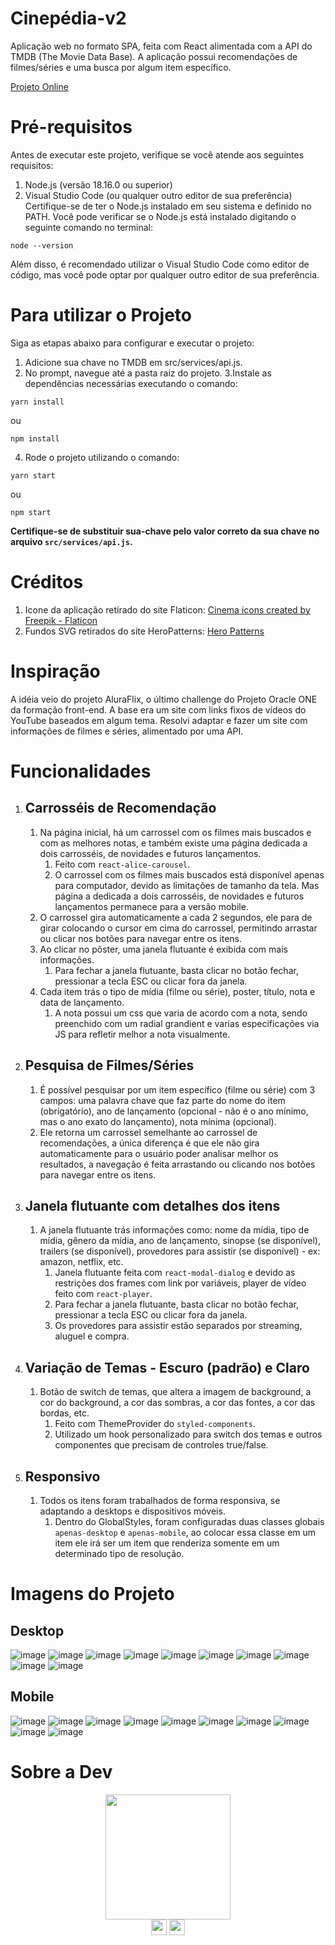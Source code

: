 # Cinepédia-v2
Aplicação web no formato SPA, feita com React alimentada com a API do TMDB (The Movie Data Base). A aplicação possui recomendações de filmes/séries e uma busca por algum item específico.

[Projeto Online](https://cinepedia-v2.vercel.app)

# Pré-requisitos
Antes de executar este projeto, verifique se você atende aos seguintes requisitos:
1. Node.js (versão 18.16.0 ou superior)
2. Visual Studio Code (ou qualquer outro editor de sua preferência)
Certifique-se de ter o Node.js instalado em seu sistema e definido no PATH. Você pode verificar se o Node.js está instalado digitando o seguinte comando no terminal:
```
node --version
```
Além disso, é recomendado utilizar o Visual Studio Code como editor de código, mas você pode optar por qualquer outro editor de sua preferência.
# Para utilizar o Projeto
Siga as etapas abaixo para configurar e executar o projeto:
1. Adicione sua chave no TMDB em src/services/api.js.
2. No prompt, navegue até a pasta raiz do projeto.
3.Instale as dependências necessárias executando o comando:
```
yarn install
```
ou
```
npm install
```
4. Rode o projeto utilizando o comando:
```
yarn start
```
ou
```
npm start
```
**Certifique-se de substituir sua-chave pelo valor correto da sua chave no arquivo `src/services/api.js`.**

# Créditos
1. Icone da aplicação retirado do site Flaticon: <a href="https://www.flaticon.com/free-icons/cinema" title="cinema icons">Cinema icons created by Freepik - Flaticon</a>
2. Fundos SVG retirados do site HeroPatterns: [Hero Patterns](https://heropatterns.com)

# Inspiração
A idéia veio do projeto AluraFlix, o último challenge do Projeto Oracle ONE da formação front-end.
A base era um site com links fixos de vídeos do YouTube baseados em algum tema.
Resolvi adaptar e fazer um site com informações de filmes e séries, alimentado por uma API.

# Funcionalidades

1. ## Carrosséis de Recomendação
    1. Na página inicial, há um carrossel com os filmes mais buscados e com as melhores notas, e também existe uma página dedicada a dois carrosséis, de novidades e futuros lançamentos.
        1. Feito com `react-alice-carousel`.
        2. O carrossel com os filmes mais buscados está disponível apenas para computador, devido as limitações de tamanho da tela. Mas página a dedicada a dois carrosséis, de novidades e futuros lançamentos permanece para a versão mobile.
    3. O carrossel gira automaticamente a cada 2 segundos, ele para de girar colocando o cursor em cima do carrossel, permitindo arrastar ou clicar nos botões para navegar entre os itens.
    4. Ao clicar no pôster, uma janela flutuante é exibida com mais informações.
        1. Para fechar a janela flutuante, basta clicar no botão fechar, pressionar a tecla ESC ou clicar fora da janela.
    5. Cada item trás o tipo de mídia (filme ou série), poster, título, nota e data de lançamento.
        1. A nota possui um css que varia de acordo com a nota, sendo preenchido com um radial grandient e varias especificações via JS para refletir melhor a nota visualmente.
2. ## Pesquisa de Filmes/Séries
     1. É possível pesquisar por um item específico (filme ou série) com 3 campos: uma palavra chave que faz parte do nome do item (obrigatório), ano de lançamento (opcional - não é o ano mínimo, mas o ano exato do lançamento), nota mínima (opcional).
     2. Ele retorna um carrossel semelhante ao carrossel de recomendações, a única diferença é que ele não gira automaticamente para o usuário poder analisar melhor os resultados, a navegação é feita arrastando ou clicando nos botões para navegar entre os itens.
3. ## Janela flutuante com detalhes dos itens
     1. A janela flutuante trás informações como: nome da mídia, tipo de mídia, gênero da mídia, ano de lançamento, sinopse (se disponível), trailers (se disponível), provedores para assistir (se disponível) - ex: amazon, netflix, etc.
         1. Janela flutuante feita com `react-modal-dialog` e devido as restrições dos frames com link por variáveis, player de vídeo feito com `react-player`.
         2. Para fechar a janela flutuante, basta clicar no botão fechar, pressionar a tecla ESC ou clicar fora da janela.
         3. Os provedores para assistir estão separados por streaming, aluguel e compra.
4. ## Variação de Temas - Escuro (padrão) e Claro
     1. Botão de switch de temas, que altera a imagem de background, a cor do background, a cor das sombras, a cor das fontes, a cor das bordas, etc.
         1. Feito com ThemeProvider do `styled-components`.
         2. Utilizado um hook personalizado para switch dos temas e outros componentes que precisam de controles true/false.
5. ## Responsivo
     1. Todos os itens foram trabalhados de forma responsiva, se adaptando a desktops e dispositivos móveis.
         1. Dentro do GlobalStyles, foram configuradas duas classes globais `apenas-desktop` e `apenas-mobile`, ao colocar essa classe em um item ele irá ser um item que renderiza somente em um determinado tipo de resolução.

# Imagens do Projeto

## Desktop
![image](https://github.com/leticiapalaro/cinepedia-react-tmdb/assets/109923860/8f6bc0e9-fa10-46c3-a502-8d9b1c449e16)
![image](https://github.com/leticiapalaro/cinepedia-react-tmdb/assets/109923860/5ee0a5a0-59c1-45e1-b994-6d047d53ce0a)
![image](https://github.com/leticiapalaro/cinepedia-react-tmdb/assets/109923860/c282854a-d1f5-447f-8306-81ea81de5dcb)
![image](https://github.com/leticiapalaro/cinepedia-react-tmdb/assets/109923860/7f340fad-7802-4a57-b940-f8a89e8bf5ea)
![image](https://github.com/leticiapalaro/cinepedia-react-tmdb/assets/109923860/454529c8-14c1-418b-b4ed-0575510a90ae)
![image](https://github.com/leticiapalaro/cinepedia-react-tmdb/assets/109923860/e7e60db8-d74c-4a8b-b7d4-4c1a7f45da73)
![image](https://github.com/leticiapalaro/cinepedia-react-tmdb/assets/109923860/9c8fd6a9-4809-4b62-97c1-ca06a36c9338)
![image](https://github.com/leticiapalaro/cinepedia-react-tmdb/assets/109923860/7531ea54-84b7-4f14-9aaf-70c836013736)
![image](https://github.com/leticiapalaro/cinepedia-react-tmdb/assets/109923860/7f9735e7-521e-4c59-b90d-f68a15a55e7f)
![image](https://github.com/leticiapalaro/cinepedia-react-tmdb/assets/109923860/dda9e7a3-7bbc-40d3-be3c-65033769e633)

## Mobile
![image](https://github.com/leticiapalaro/cinepedia-react-tmdb/assets/109923860/25f167d4-92c8-4a6f-b1fa-5009e33c6c70)
![image](https://github.com/leticiapalaro/cinepedia-react-tmdb/assets/109923860/2c4b85bc-c2c5-43d1-bede-c0d5f59e3080)
![image](https://github.com/leticiapalaro/cinepedia-react-tmdb/assets/109923860/3fa826cc-bf24-481a-a82d-9089296bd190)
![image](https://github.com/leticiapalaro/cinepedia-react-tmdb/assets/109923860/7cc6e3a8-b7f3-4407-bc12-abc2b041bdb5)
![image](https://github.com/leticiapalaro/cinepedia-react-tmdb/assets/109923860/91fe2018-11f3-4e82-ba60-424ae47fd9da)
![image](https://github.com/leticiapalaro/cinepedia-react-tmdb/assets/109923860/fcb16639-f38c-4202-8a20-2a73b06b8048)
![image](https://github.com/leticiapalaro/cinepedia-react-tmdb/assets/109923860/e59bd067-0e71-4746-a2bc-4332da7f32b7)
![image](https://github.com/leticiapalaro/cinepedia-react-tmdb/assets/109923860/e01c35ed-5896-4eec-b26b-265c6f51fb3f)
![image](https://github.com/leticiapalaro/cinepedia-react-tmdb/assets/109923860/32b2b9dc-8e80-456e-9c02-c88eacaa4643)
![image](https://github.com/leticiapalaro/cinepedia-react-tmdb/assets/109923860/2a86ae25-9c7c-4aca-9098-f45599e4868f)

# Sobre a Dev

<div align="center"> 
  <img height="200vh" src="https://github.com/leticiapalaro/leticiapalaro/blob/main/ok.gif?raw=true"><br>  <a href="https://www.linkedin.com/in/leticiapalaro/" target="_blank"><img height="25vh" src="https://github.com/leticiapalaro/leticiapalaro/blob/main/linkedin.png?raw=true" target="_blank"></a>
  <a href = "mailto:leticiapalaro@live.com"><img height="25vh" src="https://github.com/leticiapalaro/leticiapalaro/blob/main/contato.png?raw=true" target="_blank"></a><br>
</div>
